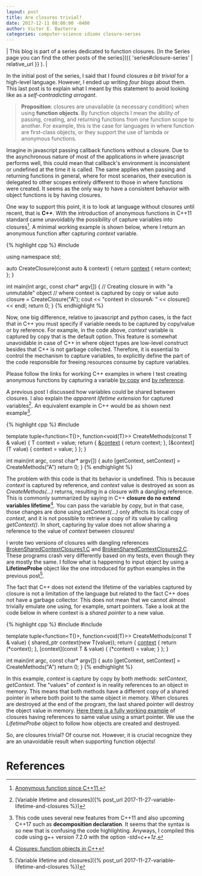 ```yaml
---
layout: post
title: Are closures trivial?
date: 2017-12-11 08:00:00 -0400
author: Victor E. Bazterra
categories: computer-science idioms closure-series
---
```


| This blog is part of a series dedicated to function closures. [In the Series page you can find the other posts of the series]({{ 'series#closure-series' | relative_url }} ). |

In the initial post of the series, I said that I found closures *a bit trivial* for a high-level language. However, I ended up writing *four blogs* about them. This last post is to explain what I meant by this statement to avoid looking like as a *self-contradicting arrogant*.

> **Proposition**: closures are unavailable (a necessary condition) when using **function objects**. By function objects I mean the ability of passing, creating, and returning functions from one function scope to another. For example, this is the case for languages in where function are first-class objects, or they support the use of lambda or anonymous functions.

Imagine in javascript passing callback functions without a closure. Due to the asynchronous nature of most of the applications in where javascript performs well, this could mean that callback's environment is inconsistent or undefined at the time it is called. The same applies when passing and returning functions in general, where for most scenarios, their execution is delegated to other scopes entirely different to those in where functions were created. It seems as the only way to have a consistent behavior with object functions is by having closures.

One way to support this point, it is to look at language without closures until recent, that is **C++**. With the introduction of anonymous functions in C++11 standard came unavoidably the possibility of capture variables into closures[^1]. A minimal working example is shown below, where I return an anonymous function after capturing *context* variable.

{% highlight cpp %}
#include <iostream>

using namespace std;

auto CreateClosure(const auto & context) {
    return [context]() { return context; };
}

int main(int argc, const char* argv[]) {
    // Creating closure in with "a unmutable" object
    // where context is captured by copy or value
    auto closure = CreateClosure("A");
    cout << "context in closureA: " << closure() << endl;
    return 0;
}
{% endhighlight %}

Now, one big difference, relative to javascript and python cases, is the fact that in C++ you must specify if variable needs to be captured by copy/value or by reference. For example, in the code above, *context* variable is captured by copy that is the default option. This feature is somewhat unavoidable in case of C++ in where object types are low-level construct besides that C++ is not garbage collected. Therefore, it is essential to control the mechanism to capture variables, to explicitly define the part of the code responsible for freeing resources consume by capture variables.

Please follow the links for working C++ examples in where I test creating anonymous functions by capturing a variable [by copy](https://github.com/baites/examples/blob/master/idioms/c%2B%2B/ClosureByCopy.C) and [by reference](https://github.com/baites/examples/blob/master/idioms/c%2B%2B/ClosureByReference.C).

A previous post I discussed how variables could be shared between closures. I also explain the *apparent lifetime extension* for captured variables[^2]. An equivalent example in C++ would be as shown next example[^3].

{% highlight cpp %}
#include <functional>

template<typename T>
tuple<function<T()>, function<void(T)>> CreateMethods(const T & value)
{
    T context = value;
    return {
        [&context]() { return context; },
        [&context](T value) { context = value; }
    };
}

int main(int argc, const char* argv[])
{
    auto [getContext, setContext] = CreateMethods("A")
    return 0;
}
{% endhighlight %}

The problem with this code is that its behavior is undefined. This is because *context* is captured by reference, and *context* value is destroyed as soon as *CreateMethods(...)* returns, resulting in a closure with a dangling reference. This is commonly summarized by saying in C++ **closure do no extend variables lifetime**[^4]. You can pass the variable by copy, but in that case, those changes are done using *setContext(...)* only affects its local copy of *context*, and it is not possible to retrieve a copy of its value by calling *getContext()*. In short, capturing by value does not allow sharing a reference to the value of *context* between closures!

I wrote two versions of closures with dangling references  [BrokenSharedContextClosures1.C](https://github.com/baites/examples/blob/master/idioms/c%2B%2B/BrokenSharedContextClosures1.C) and [BrokenSharedContextClosures2.C](https://github.com/baites/examples/blob/master/idioms/c%2B%2B/BrokenSharedContextClosures2.C). These programs crash very differently based on my tests, even though they are mostly the same. I follow what is happening to input object by using a **LifetimeProbe** object like the one introduced for python examples in the previous post[^2].

The fact that C++ does not extend the lifetime of the variables captured by closure is not a limitation of the language but related to the fact C++ does not have a garbage collector. This does not mean that we cannot almost trivially emulate one using, for example, smart pointers. Take a look at the code below in where context is a *shared pointer* to a new value.

{% highlight cpp %}
#include <functional>
#include <memory>

template<typename T>
tuple<function<T()>, function<void(T)>> CreateMethods(const T & value)
{
    shared_ptr<T> context(new T(value));
    return {
        [context]() { return (*context); },
        [context](const T & value) { (*context) = value; }
    };
}

int main(int argc, const char* argv[])
{
    auto [getContext, setContext] = CreateMethods("A")
    return 0;
}
{% endhighlight %}

In this example, *context* is capture by copy by both methods: *setContext*, *getContext*. The "values" of *context* is in reality references to an object in memory. This means that both methods have a different copy of a shared pointer in where both point to the same object in memory. When closures are destroyed at the end of the program, the last shared pointer will destroy the object value in memory. [Here there is a fully working example](https://github.com/baites/examples/blob/master/idioms/c%2B%2B/SharedContextClosures.C) of closures having references to same value using a smart pointer. We use the *LifetimeProbe* object to follow how objects are created and destroyed.

So, are closures trivial? Of course not. However, it is crucial recognize they are an unavoidable result when supporting function objects!

# References

[^1]: [Anonymous function since C++11.](https://en.wikipedia.org/wiki/Anonymous_function#C.2B.2B_.28since_C.2B.2B11.29)

[^2]: [Variable lifetime and closures]({% post_url 2017-11-27-variable-lifetime-and-closures %})

[^3]: This code uses several new features from C++11 and also upcoming C++17 such as **decomposition declaration**. It seems that the syntax is so new that is confusing the code highlighting. Anyways, I compiled this code using g++ version 7.2.0 with the option *-std=c++1z*.

[^4]: [Closures: function objects in C++]( https://en.wikipedia.org/wiki/Closure_(computer_programming)#Function_objects_.28C.2B.2B.29)
